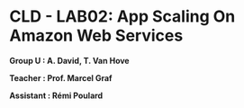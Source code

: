 # CLD - LAB02: App Scaling On Amazon Web Services

**Group U : A. David, T. Van Hove**

**Teacher : Prof. Marcel Graf**

**Assistant : Rémi Poulard**
